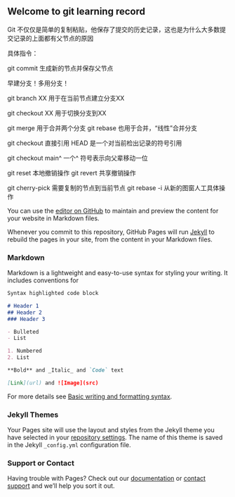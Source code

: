 ## Welcome to git learning record

Git 不仅仅是简单的复制粘贴，他保存了提交的历史记录，这也是为什么大多数提交记录的上面都有父节点的原因

具体指令：

git commit 生成新的节点并保存父节点

早建分支！多用分支！

git branch XX 用于在当前节点建立分支XX

git checkout XX  用于切换分支到XX

git merge 用于合并两个分支
git rebase 也用于合并，“线性”合并分支

git checkout 直接引用
HEAD 是一个对当前检出记录的符号引用

git checkout main^  一个^ 符号表示向父辈移动一位

git reset 本地撤销操作
git revert 共享撤销操作

git cherry-pick 需要复制的节点到当前节点
git rebase -i 从新的图窗人工具体操作




You can use the [editor on GitHub](https://github.com/NoMoreHesitation/NoMoreHesitation.github.io/edit/main/index.md) to maintain and preview the content for your website in Markdown files.

Whenever you commit to this repository, GitHub Pages will run [Jekyll](https://jekyllrb.com/) to rebuild the pages in your site, from the content in your Markdown files.

### Markdown

Markdown is a lightweight and easy-to-use syntax for styling your writing. It includes conventions for

```markdown
Syntax highlighted code block

# Header 1
## Header 2
### Header 3

- Bulleted
- List

1. Numbered
2. List

**Bold** and _Italic_ and `Code` text

[Link](url) and ![Image](src)
```

For more details see [Basic writing and formatting syntax](https://docs.github.com/en/github/writing-on-github/getting-started-with-writing-and-formatting-on-github/basic-writing-and-formatting-syntax).

### Jekyll Themes

Your Pages site will use the layout and styles from the Jekyll theme you have selected in your [repository settings](https://github.com/NoMoreHesitation/NoMoreHesitation.github.io/settings/pages). The name of this theme is saved in the Jekyll `_config.yml` configuration file.

### Support or Contact

Having trouble with Pages? Check out our [documentation](https://docs.github.com/categories/github-pages-basics/) or [contact support](https://support.github.com/contact) and we’ll help you sort it out.
